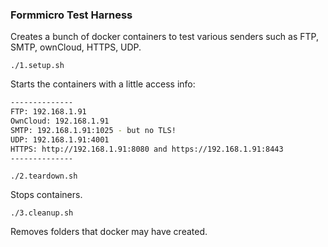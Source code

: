 ### Formmicro Test Harness

Creates a bunch of docker containers to test various senders such as FTP, SMTP, ownCloud, HTTPS, UDP.

`./1.setup.sh`

Starts the containers with a little access info:

```bash
--------------
FTP: 192.168.1.91
OwnCloud: 192.168.1.91
SMTP: 192.168.1.91:1025 - but no TLS!
UDP: 192.168.1.91:4001
HTTPS: http://192.168.1.91:8080 and https://192.168.1.91:8443
--------------
```


`./2.teardown.sh`

Stops containers.

`./3.cleanup.sh`

Removes folders that docker may have created.
